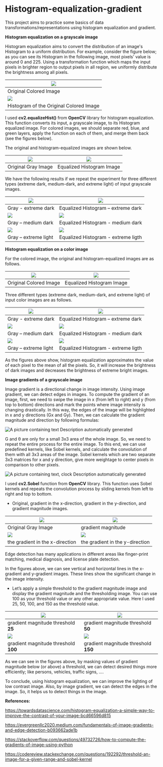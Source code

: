 # Histogram-equalization-gradient
This project aims to practice some basics of data
transformations/representations using histogram equalization and gradient.

**Histogram equalization on a grayscale image**

Histogram equalization aims to convert the distribution of an image's Histogram
to a uniform distribution. For example, consider the figure below; as you can
see its Histogram in the following image, most pixels' value is around 0 and
225\. Using a transformation function which maps the input pixels in brighter
region to output pixels in all region, we uniformly distribute the brightness
among all pixels.

| ![](media/083e1535cee2c527aa917bbd977e5da9.jpeg) |
|--------------------------------------------------|
| Original Colored Image                           |
| ![](media/8be21dbed3fb18480fa0a67b98e5baf3.png)  |
| Histogram of the Original Colored Image          |

I used **cv2.equalizeHist()** from **OpenCV** library for histogram
equalization. This function converts its input, a grayscale image, to its
Histogram equalized image. For colored images, we should separate red, blue, and
green layers, apply the function on each of them, and merge them back (see the
figures below).

The original and histogram-equalized images are shown below.

| ![](media/c079be5fd4a907a33f9512c69ff0018a.jpeg) | ![](media/33b41add22336c14580fcd637032f059.jpeg) |
|--------------------------------------------------|--------------------------------------------------|
| Original Gray Image                              | Equalized Histogram Image                        |

We have the following results if we repeat the experiment for three different
types (extreme dark, medium-dark, and extreme light) of input grayscale images.

| ![](media/a815dcf203e10adedfc4637e9e8a60bd.jpeg) | ![](media/45d56c05ff2600dec7e9050b80b8351e.jpeg) |
|--------------------------------------------------|--------------------------------------------------|
| Gray - extreme dark                              | Equalized Histogram – extreme dark               |
| ![](media/e7ea8909d07f07b5cbbc8db1d32ad096.jpeg) | ![](media/c7e218dfcf46df5be8ad999e55906bec.jpeg) |
| Gray – medium dark                               | Equalized Histogram - medium dark                |
| ![](media/0bb423c441a6ff9a988339b0acce9a7e.jpeg) | ![](media/6bd72a10b2c5a34544d76151a945c506.jpeg) |
| Gray – extreme light                             | Equalized Histogram - extreme ligth              |

**Histogram equalization on a color image**

For the colored image, the original and histogram-equalized images are as
follows.

| ![](media/8fffb929c23c50f38353c405a32c7ef0.jpeg) | ![](media/b4ac94def19217225bdebb2ca0dbddb8.jpeg) |
|--------------------------------------------------|--------------------------------------------------|
| Original Colored Image                           | Equalized Histogram Image                        |

Three different types (extreme dark, medium-dark, and extreme light) of input
color images are as follows.

| ![](media/fbbbb98af39a26088265f614ed0f09d9.jpeg) | ![](media/5a52602b89006a5057229551a5f51160.jpeg) |
|--------------------------------------------------|--------------------------------------------------|
| Gray - extreme dark                              | Equalized Histogram – extreme dark               |
| ![](media/2889cd9cf92e1e10157c4440b4796ddd.jpeg) | ![](media/b3cc3db13eb739b655258af7279e1523.jpeg) |
| Gray – medium dark                               | Equalized Histogram - medium dark                |
| ![](media/dbbfe08e8ed238f8db4d4abaffbd1c9c.jpeg) | ![](media/f8cd61807049e25756d89d81d5cdc0a5.jpeg) |
| Gray – extreme light                             | Equalized Histogram - extreme ligth              |

As the figures above show, histogram equalization approximates the value of each
pixel to the mean of all the pixels. So, it will increase the brightness of dark
images and decreases the brightness of extreme bright images.

**Image gradients of a grayscale image**

Image gradient is a directional change in image intensity. Using image gradient,
we can detect edges in images. To compute the gradient of an image, first, we
need to swipe the image in x (from left to right) and y (from top to bottom)
directions and mark the points where image intensity is changing drastically. In
this way, the edges of the image will be highlighted in x and y directions (Gx
and Gy). Then, we can calculate the gradient magnitude and direction by
following formulas:

![A picture containing text Description automatically
generated](media/5268da4682ea647380cfcf4354949a90.png)

G and θ are only for a small 3x3 area of the whole image. So, we need to repeat
the entire process for the entire image. To this end, we can use predefined
kernels, like Sobel kernels, and calculate the convolution of them with all 3x3
areas of the image. Sobel kernels which are two separate 3x3 matrices for x and
y direction, give more weightage to center pixels in comparison to other pixels.

![A picture containing text, clock Description automatically
generated](media/2ddc3a69ac517390266929f9aca4f258.png)

I used **cv2.Sobel** function from **OpenCV** library. This function uses Sobel
kernels and repeats the convolution process by sliding kernels from left to
right and top to bottom.

-   Original, gradient in the x-direction, gradient in the y-direction, and
    gradient magnitude images.

| ![](media/c079be5fd4a907a33f9512c69ff0018a.jpeg) | ![](media/4183e28f4adea0e0f18c643abc87190c.jpeg) |
|--------------------------------------------------|--------------------------------------------------|
| Original Gray Image                              | gradient magnitude                               |
| ![](media/d7b1abdb282bdb3ca1e501c487e529ad.jpeg) | ![](media/3e2977cb641a3925ab3416be85e862bb.jpeg) |
| the gradient in the x-direction                  | the gradient in the y-direction                  |

Edge detection has many applications in different areas like finger-print
matching, medical diagnosis, and license plate detection.

In the figures above, we can see vertical and horizontal lines in the x-gradient
and y-gradient images. These lines show the significant change in the image
intensity.

-   Let’s apply a simple threshold to the gradient magnitude image and display
    the gradient magnitude and the thresholding image. You can use 100 as your
    threshold value or any other appropriate value. Here I used 25, 50, 100, and
    150 as the threshold value.

| ![](media/da260255ec5b757069b18d8fdb883e00.jpeg) | ![](media/e5174f7dc398bacf6c39bbd39ff94bdf.jpeg) |
|--------------------------------------------------|--------------------------------------------------|
| gradient magnitude threshold **25**              | gradient magnitude threshold **50**              |
| ![](media/f50a580b962c5f70b586fe66607d0384.jpeg) | ![](media/45bae858d106f801145d5c12ea512f91.jpeg) |
| gradient magnitude threshold **100**             | gradient magnitude threshold **150**             |

As we can see in the figures above, by masking values of gradient magnitude
below (or above) a threshold, we can detect desired things more efficiently;
like persons, vehicles, traffic signs, ….

To conclude, using histogram equalization, we can improve the lighting of low
contrast image. Also, by image gradient, we can detect the edges in the image.
So, it helps us to detect things in the image.

**References:**

<https://towardsdatascience.com/histogram-equalization-a-simple-way-to-improve-the-contrast-of-your-image-bcd66596d815>

<https://evergreenllc2020.medium.com/fundamentals-of-image-gradients-and-edge-detection-b093662ade1b>

<https://stackoverflow.com/questions/49732726/how-to-compute-the-gradients-of-image-using-python>

<https://codereview.stackexchange.com/questions/192292/threshold-an-image-for-a-given-range-and-sobel-kernel>

